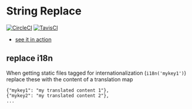 # String Replace

[![CircleCI](https://circleci.com/gh/Nexysweb/string-replace.svg?style=svg)](https://circleci.com/gh/Nexysweb/workflows/string-replace)
[![TavisCI](https://travis-ci.com/Nexysweb/string-replace.svg?branch=master)](https://travis-ci.com/Nexysweb/string-replace)

* [see it in action](https://nexysweb.github.io/string-replace)
 
## replace i18n

When getting static files tagged for internationalization (`i18n('mykey1')`) replace these with the content of a translation map

```
{"mykey1": "my translated content 1"},
{"mykey2": "my translated content 2"},
...
```

